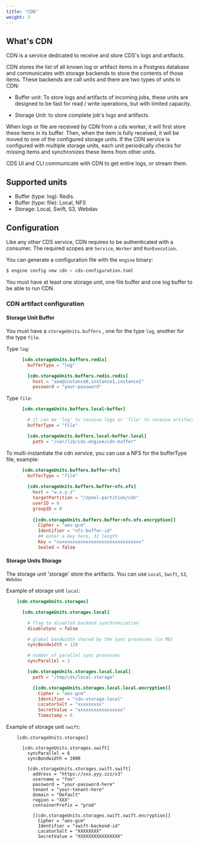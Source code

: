 ```yaml
---
title: "CDN"
weight: 3
---
```


## What's CDN

CDN is a service dedicated to receive and store CDS's logs and artifacts. 

CDN stores the list of all known log or artifact items in a Postgres database and communicates with storage backends to store the contents of those items.
These backends are call units and there are two types of units in CDN:

* Buffer unit: To store logs and artifacts of incoming jobs, these units are designed to be fast for read / write operations, but with limited capacity.

* Storage Unit: to store complete job's logs and artifacts.

When logs or file are received by CDN from a cds worker, it will first store these items in its buffer. Then, when the item is fully received, it will be moved to one of the configured storage units.
If the CDN service is configured with multiple storage units, each unit periodically checks for missing items and synchronizes these items from other units.

CDS UI and CLI communicate with CDN to get entire logs, or stream them.

## Supported units
* Buffer (type: log): Redis.
* Buffer (type: file): Local, NFS
* Storage: Local, Swift, S3, Webdav

## Configuration
Like any other CDS service, CDN requires to be authenticated with a consumer. The required scopes are `Service`, `Worker` and `RunExecution`.

You can generate a configuration file with the `engine` binary:

```sh
$ engine config new cdn > cds-configuration.toml
```

You must have at least one storage unit, one file buffer and one log buffer to be able to run CDN.

### CDN artifact configuration

#### Storage Unit Buffer

You must have a `storageUnits.buffers` , one for the type `log`, another for the type `file`.

Type `log`:

```toml
      [cdn.storageUnits.buffers.redis]
        bufferType = "log"

        [cdn.storageUnits.buffers.redis.redis]
          host = "aaa@instance0,instance1,instance2"
          password = "your-password"
```

Type `file`:

```toml
      [cdn.storageUnits.buffers.local-buffer]

        # it can be 'log' to receive logs or 'file' to receive artifacts
        bufferType = "file"

        [cdn.storageUnits.buffers.local-buffer.local]
          path = "/var/lib/cds-engine/cdn-buffer"
```

To multi-instantiate the cdn service, you can use a NFS for the bufferType file, example:
    
```toml
      [cdn.storageUnits.buffers.buffer-nfs]
        bufferType = "file"
 
        [cdn.storageUnits.buffers.buffer-nfs.nfs]
          host = "w.x.y.z"
          targetPartition = "/zpool-partition/cdn"
          userID = 0
          groupID = 0
 
          [[cdn.storageUnits.buffers.buffer-nfs.nfs.encryption]]
            Cipher = "aes-gcm"
            Identifier = "nfs-buffer-id"
            ## enter a key here, 32 length
            Key = "xxxxxxxxxxxxxxxxxxxxxxxxxxxxxxxx"
            Sealed = false   
```

#### Storage Units Storage

The storage unit 'storage' store the artifacts. 
You can use `Local`, `Swift`, `S3`, `Webdav`

Example of storage unit `local`:

```toml
    [cdn.storageUnits.storages]

      [cdn.storageUnits.storages.local]

        # flag to disabled backend synchronization
        disableSync = false

        # global bandwidth shared by the sync processes (in Mb)
        syncBandwidth = 128

        # number of parallel sync processes
        syncParallel = 2

        [cdn.storageUnits.storages.local.local]
          path = "/tmp/cds/local-storage"

          [[cdn.storageUnits.storages.local.local.encryption]]
            Cipher = "aes-gcm"
            Identifier = "cdn-storage-local"
            LocatorSalt = "xxxxxxxxx"
            SecretValue = "xxxxxxxxxxxxxxxxx"
            Timestamp = 0
```

Example of storage unit `swift`:
```
    [cdn.storageUnits.storages]

      [cdn.storageUnits.storages.swift]
        syncParallel = 6
        syncBandwidth = 1000

        [cdn.storageUnits.storages.swift.swift]
          address = "https://xxx.yyy.zzz/v3"
          username = "foo"
          password = "your-password-here"
          tenant = "your-tenant-here"
          domain = "Default"
          region = "XXX"
          containerPrefix = "prod"

          [[cdn.storageUnits.storages.swift.swift.encryption]]
            Cipher = "aes-gcm"
            Identifier = "swift-backend-id"
            LocatorSalt = "XXXXXXXX"
            SecretValue = "XXXXXXXXXXXXXXXX"
```